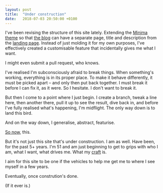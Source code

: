 ```yaml
---
layout: post
title:  "Under construction"
date:   2018-07-03 20:50:00 +0100
---
```

I've been revising the structure of this site lately. Extending the [Minima theme](https://github.com/jekyll/minima) so that [the blog](https://andersblehr.github.io/blog) can have a separate page, title and description from the [landing page](https://andersblehr.github.io). Instead of just molding it for my own purposes, I've effectively created a customisable feature that incidentally gives me what I want.

I might even submit a pull request, who knows.

I've realised I'm subconsciously afraid to break things. When something's working, everything is in its proper place. To make it behave differently, it must be picked apart &ndash; and only then put back together. I must break it before I can fix it, as it were. So I hesitate. I don't want to break it.

But then I come to a point where I just begin. I create a branch, tweak a line here, then another there, pull it up to see the result, dive back in, and before I've fully realised what's happening, I'm midflight. The only way down is to land this bird.

And on the way down, I generalise, abstract, featurise.

[So now](https://andersblehr.github.io/just-this/), this.

But it's not just this site that's under construction. I am as well. Have been, for the past 5+ years. I'm 51 and am just beginning to get to grips with who I am, what I want, what drives me. What my [craft](https://github.com/andersblehr/Scrapbook) is.

I aim for this site to be one if the vehicles to help me get me to where I see myself in a few years.

Eventually, once constrution's done.

(If it ever is.)
